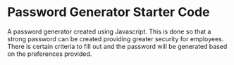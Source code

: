 # Password Generator Starter Code

A password generator created using Javascript. This is done so that a strong password can be created providing greater security for employees. There is certain criteria to fill out and the password will be generated based on the preferences provided.
